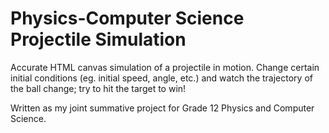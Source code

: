 # Physics-Computer Science Projectile Simulation

Accurate HTML canvas simulation of a projectile in motion. 
Change certain initial conditions (eg. initial speed, angle, etc.) and watch the trajectory of the ball change; try to hit the target to win!

Written as my joint summative project for Grade 12 Physics and Computer Science. 



